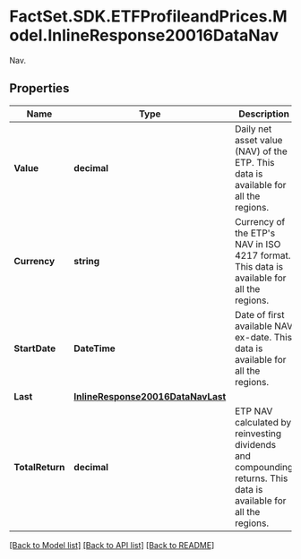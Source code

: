 # FactSet.SDK.ETFProfileandPrices.Model.InlineResponse20016DataNav
Nav.

## Properties

Name | Type | Description | Notes
------------ | ------------- | ------------- | -------------
**Value** | **decimal** | Daily net asset value (NAV) of the ETP. This data is available for all the regions. | [optional] 
**Currency** | **string** | Currency of the ETP&#39;s NAV in ISO 4217 format. This data is available for all the regions. | [optional] 
**StartDate** | **DateTime** | Date of first available NAV ex-date. This data is available for all the regions. | [optional] 
**Last** | [**InlineResponse20016DataNavLast**](InlineResponse20016DataNavLast.md) |  | [optional] 
**TotalReturn** | **decimal** | ETP NAV calculated by reinvesting dividends and compounding returns. This data is available for all the regions. | [optional] 

[[Back to Model list]](../README.md#documentation-for-models) [[Back to API list]](../README.md#documentation-for-api-endpoints) [[Back to README]](../README.md)


